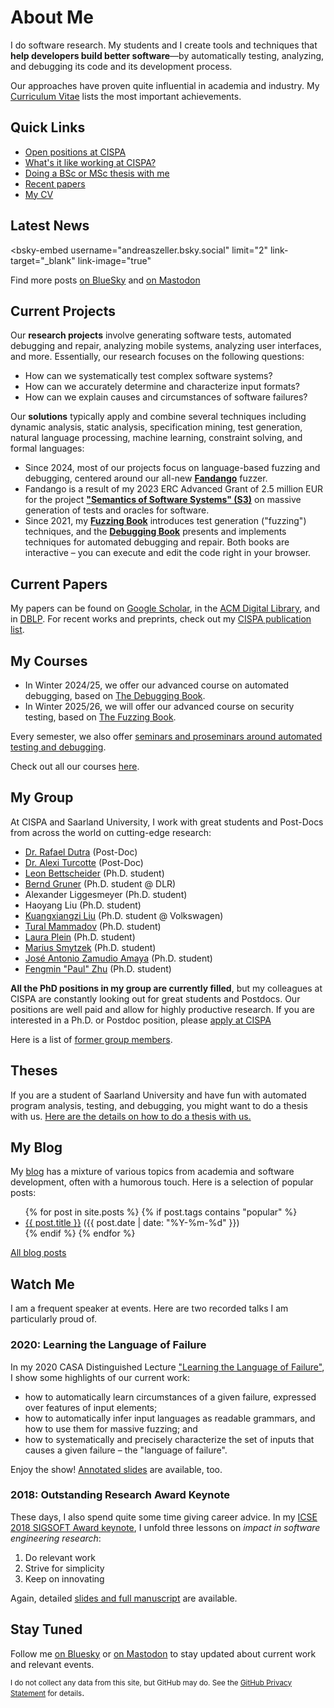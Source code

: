 # About Me

I do software research.  My students and I create tools and techniques that **help developers build better software**&mdash;by automatically testing, analyzing, and debugging its code and its development process.

Our approaches have proven quite influential in academia and industry.  My [Curriculum Vitae](assets/ZellerCV.pdf) lists the most important achievements.


## Quick Links

<!--
* <a href="https://jobs.cispa.saarland/jobs/detail/phd-students-and-postdoctoral-researchers-for-s3-semantics-of-software-systems-group-zeller-227" target="_new">Open positions for PhD and PostDocs</a>
-->
* <a href="https://career.cispa.de">Open positions at CISPA</a>
* <a href="https://cispa.de/en/career/faq">What's it like working at CISPA?</a>
* <a href="https://andreas-zeller.info/Theses.html">Doing a BSc or MSc thesis with me</a>
* <a href="https://publications.cispa.de/search?q=%3Aauthor%3A%20Zeller" target="_new">Recent papers</a>
* <a href="assets/ZellerCV.pdf">My CV</a>


## Latest News

<!-- See https://github.com/Vincenius/bsky-embed -->
<!-- works for "vincentwill.com", but not for me "andreaszeller.bsky.social" -->
  <script type="module" src="https://cdn.jsdelivr.net/npm/bsky-embed/dist/bsky-embed.es.js" async></script>
  <bsky-embed
    username="andreaszeller.bsky.social"
    limit="2"
    link-target="_blank"
    link-image="true"
  >
  </bsky-embed>
  
Find more posts
<a href="https://bsky.app/profile/andreaszeller.bsky.social" target="_blank">on BlueSky</a>
and
<a href="https://mastodon.social/@AndreasZeller" target="_blank">on Mastodon</a>


<!-- See https://gitlab.com/idotj/mastodon-embed-feed-timeline -->
<!--
<link rel="stylesheet" href="/assets/css/mastodon-timeline.css" />
<script src="/assets/js/mastodon-timeline.js"></script>
<div class="mt-timeline">
  <div id="mt-body" class="mt-body" role="feed">
    <div class="loading-spinner"></div>
  </div>
</div>
-->

<!--
<iframe allowfullscreen sandbox="allow-top-navigation allow-scripts" width="400" height="400" frameBorder="0" src="https://www.mastofeed.com/apiv2/feed?userurl=https%3A%2F%2Fmastodon.social%2Fusers%2FAndreasZeller&theme=light&size=80&header=false&replies=false&boosts=false"></iframe>
-->

<!--
## Latest News from [@AndreasZeller](https://twitter.com/AndreasZeller)

<a class="twitter-timeline" data-lang="en" data-height="300"  data-chrome="noheader nofooter noborders transparent"
href="https://twitter.com/AndreasZeller" data-dnt="true">Tweets by AndreasZeller</a> <script async src="https://platform.twitter.com/widgets.js" charset="utf-8"></script>

<small>(also available via <a href="https://mastodon.social/@AndreasZeller" rel="me">@AndreasZeller@mastodon.social</a>)</small>
-->


## Current Projects

Our **research projects** involve generating software tests, automated debugging and repair, analyzing mobile systems, analyzing user interfaces, and more. Essentially, our research focuses on the following questions:

* How can we systematically test complex software systems?
* How can we accurately determine and characterize input formats?
* How can we explain causes and circumstances of software failures?

Our **solutions** typically apply and combine several techniques including dynamic analysis, static analysis, specification mining, test generation, natural language processing, machine learning, constraint solving, and formal languages:

* Since 2024, most of our projects focus on language-based fuzzing and debugging, centered around our all-new **[Fandango](https://fandango-fuzzer.github.io/)** fuzzer.
* Fandango is a result of my 2023 ERC Advanced Grant of 2.5 million EUR for the project **["Semantics of Software Systems" (S3)](https://www.cispa.de/s3)** on massive generation of tests and oracles for software.
* Since 2021, my **[Fuzzing Book](https://www.fuzzingbook.org/)** introduces test generation ("fuzzing") techniques, and the **[Debugging Book](https://www.debuggingbook.org/)** presents and implements techniques for automated debugging and repair. Both books are interactive – you can execute and edit the code right in your browser.

<!--
I am hiring [PhDs and PostDocs who would like to work on these topics](https://jobs.cispa.saarland/de_DE/jobs/detail/postdoctoral-researchers-for-s3-semantics-of-software-systems-227). Apply now!
-->


## Current Papers

My papers can be found on [Google Scholar](https://scholar.google.com/citations?user=-Qytr_YAAAAJ&hl=en&oi=ao), in the [ACM Digital Library](https://dl.acm.org/profile/81100307506), and in [DBLP](https://dblp.uni-trier.de/pers/z/Zeller:Andreas.html). For recent works and preprints, check out my [CISPA publication list](https://publications.cispa.de/search?q=%3Aauthor%3A%20Zeller).


## My Courses

* In Winter 2024/25, we offer our advanced course on automated debugging, based on [The Debugging Book](https://www.debuggingbook.org/).
* In Winter 2025/26, we will offer our advanced course on security testing, based on [The Fuzzing Book](https://www.fuzzingbook.org/).

Every semester, we also offer [seminars and proseminars around automated testing and debugging](https://cms.cispa.saarland/).

Check out all our courses [here](https://cms.cispa.saarland/).


## My Group

At CISPA and Saarland University, I work with great students and Post-Docs from across the world on cutting-edge research:

* [Dr.&nbsp;Rafael Dutra](https://cispa.de/de/people/c01radu) (Post-Doc)
* [Dr.&nbsp;Alexi Turcotte](https://reallytg.github.io) (Post-Doc)
* [Leon Bettscheider](https://cispa.de/de/people/leon.bettscheider) (Ph.D. student)
* [Bernd Gruner](https://de.linkedin.com/in/bernd-gruner-2259761a2) (Ph.D. student @ DLR)
* Alexander Liggesmeyer (Ph.D. student)
* Haoyang Liu (Ph.D. student)
* [Kuangxiangzi Liu](https://www.linkedin.com/in/kuangxiangzi-liu-2638ab297/) (Ph.D. student @ Volkswagen)
* [Tural Mammadov](https://cispa.de/en/people/c01tuma) (Ph.D. student)
* [Laura Plein](https://laura-plein.com) (Ph.D. student)
* [Marius Smytzek](https://cispa.de/de/people/marius.smytzek) (Ph.D. student)
* [José Antonio Zamudio Amaya](https://cispa.de/de/people/c01joza) (Ph.D. student)
* [Fengmin "Paul" Zhu](https://cispa.de/en/people/c01fezh) (Ph.D. student)

**All the PhD positions in my group are currently filled**,
but my colleagues at CISPA are constantly looking out for great students and Postdocs.
Our positions are well paid and allow for highly productive research.
If you are interested in a Ph.D. or Postdoc position, please [apply at CISPA](https://career.cispa.de/)

<!--
I am constantly looking out for great students and Postdocs.
Our positions are well paid and allow for highly productive research.
If you are interested in a Ph.D. or Postdoc position, please [apply at CISPA](https://jobs.cispa.saarland/jobs/detail/phd-students-and-postdoctoral-researchers-for-s3-semantics-of-software-systems-group-zeller-227) and state your specific interests.
-->

Here is a list of [former group members](Group.html).


## Theses

If you are a student of Saarland University and have fun with automated program analysis, testing, and debugging, you might want to do a thesis with us.  [Here are the details on how to do a thesis with us.](Theses.html)


## My Blog

My [blog](Blog.html) has a mixture of various topics from academia and software development, often with a humorous touch.  Here is a selection of popular posts:

<ul>
  {% for post in site.posts %}
  {% if post.tags contains "popular" %}
    <li>
      <a href="{{ post.url }}">{{ post.title }}</a>
      (<span class="date">{{ post.date | date: "%Y-%m-%d" }}</span>)
    </li>
  {% endif %}
  {% endfor %}
</ul>

[All blog posts](Blog.html)


## Watch Me

I am a frequent speaker at events. Here are two recorded talks I am particularly proud of.

### 2020: Learning the Language of Failure

In my 2020 CASA Distinguished Lecture ["Learning the Language of Failure"](https://www.youtube.com/watch?v=3ZW1DI2PxvI), I show some highlights of our current work:

* how to automatically learn circumstances of a given failure, expressed over features of input elements;
* how to automatically infer input languages as readable grammars, and how to use them for massive fuzzing; and
* how to systematically and precisely characterize the set of inputs that causes a given failure – the "language of failure".

Enjoy the show! [Annotated slides](assets/CASA-2020-Learning-the-Language-of-Failure.pdf) are available, too.

### 2018: Outstanding Research Award Keynote

These days, I also spend quite some time giving career advice. In my [ICSE 2018 SIGSOFT Award keynote](https://www.youtube.com/watch?v=U5jLjcxnwfU), I
unfold three lessons on _impact in software engineering research_:

1. Do relevant work
2. Strive for simplicity
3. Keep on innovating

Again, detailed [slides and full manuscript](assets/ICSE-2018-Keynote-Zeller.pdf) are available.


## Stay Tuned

Follow me
[on Bluesky](https://bsky.app/profile/andreaszeller.bsky.social) or
[on Mastodon](https://mastodon.social/invite/PmKzQ76V)
to stay updated about current work and relevant events.

<small>I do not collect any data from this site, but GitHub may do. See the <a href="https://docs.github.com/en/site-policy/privacy-policies/github-privacy-statement">GitHub Privacy Statement</a>
for details</small>.